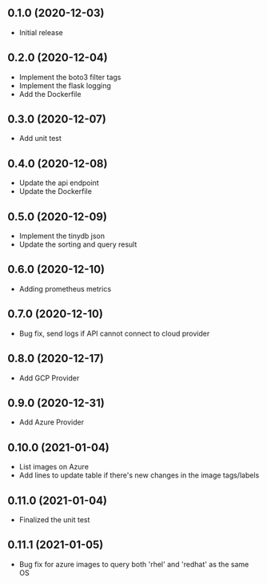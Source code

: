 0.1.0 (2020-12-03)
------------------
* Initial release

0.2.0 (2020-12-04)
------------------
* Implement the boto3 filter tags
* Implement the flask logging
* Add the Dockerfile

0.3.0 (2020-12-07)
------------------
* Add unit test

0.4.0 (2020-12-08)
------------------
* Update the api endpoint
* Update the Dockerfile

0.5.0 (2020-12-09)
------------------
* Implement the tinydb json
* Update the sorting and query result

0.6.0 (2020-12-10)
------------------
* Adding prometheus metrics

0.7.0 (2020-12-10)
------------------
* Bug fix, send logs if API cannot connect to cloud provider

0.8.0 (2020-12-17)
------------------
* Add GCP Provider

0.9.0 (2020-12-31)
------------------
* Add Azure Provider

0.10.0 (2021-01-04)
-------------------
* List images on Azure
* Add lines to update table if there's new changes in the image tags/labels

0.11.0 (2021-01-04)
-------------------
* Finalized the unit test

0.11.1 (2021-01-05)
-------------------
* Bug fix for azure images to query both 'rhel' and 'redhat' as the same OS
